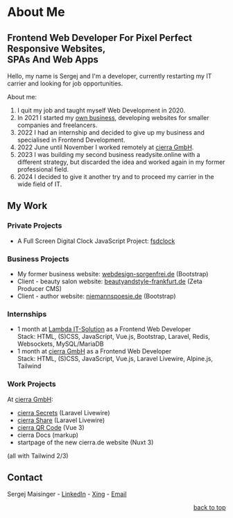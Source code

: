 <span id="top"></span>
# About Me

## Frontend Web Developer For Pixel Perfect Responsive Websites,<br>SPAs And Web Apps

Hello, my name is Sergej and I'm a developer, currently restarting my IT carrier and looking for job opportunities.

About me:

1. I quit my job and taught myself Web Development in 2020.
2. In 2021 I started my [own business](https://webdesign-sorgenfrei.w3bdev.de), developing websites for smaller companies and freelancers.
3. 2022 I had an internship and decided to give up my business and specialised in Frontend Development.
4. 2022 June until November I worked remotely at [cierra GmbH](https://cierra.de/).
5. 2023 I was building my second business readysite.online with a different strategy, but discarded the idea and worked again in my former professional field.
6. 2024 I decided to give it another try and to proceed my carrier in the wide field of IT.

## My Work

### Private Projects

* A Full Screen Digital Clock JavaScript Project: [fsdclock](https://fsdclock.w3bdev.de)


### Business Projects

* My former business website: [webdesign-sorgenfrei.de](https://webdesign-sorgenfrei.w3bdev.de) (Bootstrap)
* Client - beauty salon website: [beautyandstyle-frankfurt.de](https://beautyandstyle.w3bdev.de) (Zeta Producer CMS)
* Client - author website: [niemannspoesie.de](https://niemannspoesie.de) (Bootstrap)


### Internships

* 1 month at [Lambda IT-Solution](https://www.lambda-it.de/) as a Frontend Web Developer<br>Stack: HTML, (S)CSS, JavaScript, Vue.js, Bootstrap, Laravel, Redis, Websockets, MySQL/MariaDB
* 1 month at [cierra GmbH](https://cierra.de/) as a Frontend Web Developer<br>Stack: HTML, (S)CSS, JavaScript, Vue.js, Laravel Livewire, Alpine.js, Tailwind


### Work Projects

At [cierra GmbH](https://cierra.de/):
* [cierra Secrets](https://secrets.cierra.de/) (Laravel Livewire)
* [cierra Share](https://share.cierra.de/) (Laravel Livewire)
* [cierra QR Code](https://qr.cierra.dev/) (Vue 3)
* cierra Docs (markup)
* startpage of the new cierra.de website (Nuxt 3)

(all with Tailwind 2/3)


## Contact

Sergej Maisinger - [LinkedIn](https://www.linkedin.com/in/sergejmaisinger/) - [Xing](https://www.xing.com/profile/Sergej_Maisinger/cv) - [Email](mailto:maisinger@w3bdev.de)

<p align="right"><a href="#top" style="text-decoration: underline;">back to top</a></p>
